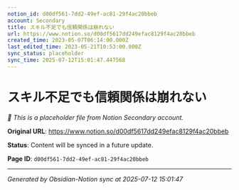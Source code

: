 ```yaml
---
notion_id: d00df561-7dd2-49ef-ac81-29f4ac20bbeb
account: Secondary
title: スキル不足でも信頼関係は崩れない
url: https://www.notion.so/d00df5617dd249efac8129f4ac20bbeb
created_time: 2023-05-07T06:14:00.000Z
last_edited_time: 2023-05-21T10:53:00.000Z
sync_status: placeholder
sync_time: 2025-07-12T15:01:47.447568
---
```


# スキル不足でも信頼関係は崩れない

*🔄 This is a placeholder file from Notion Secondary account.*

**Original URL**: https://www.notion.so/d00df5617dd249efac8129f4ac20bbeb

**Status**: Content will be synced in a future update.

**Page ID**: `d00df561-7dd2-49ef-ac81-29f4ac20bbeb`

---

*Generated by Obsidian-Notion sync at 2025-07-12 15:01:47*
